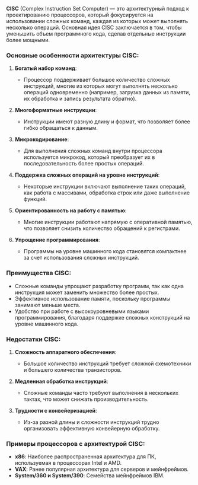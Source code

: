 **CISC** (Complex Instruction Set Computer) — это архитектурный подход к проектированию процессоров, который фокусируется на использовании сложных команд, каждая из которых может выполнять несколько операций. Основная идея CISC заключается в том, чтобы уменьшить объем программного кода, сделав отдельные инструкции более мощными.

### Основные особенности архитектуры CISC:

1. **Богатый набор команд**:
    
    - Процессор поддерживает большое количество сложных инструкций, многие из которых могут выполнять несколько операций одновременно (например, загрузка данных из памяти, их обработка и запись результата обратно).
2. **Многоформатные инструкции**:
    
    - Инструкции имеют разную длину и формат, что позволяет более гибко обращаться к данным.
3. **Микрокодирование**:
    
    - Для выполнения сложных команд внутри процессора используется микрокод, который преобразует их в последовательность более простых операций.
4. **Поддержка сложных операций на уровне инструкций**:
    
    - Некоторые инструкции включают выполнение таких операций, как работа с массивами, обработка строк или даже выполнение функций.
5. **Ориентированность на работу с памятью**:
    
    - Многие инструкции работают напрямую с оперативной памятью, что позволяет снизить количество обращений к регистрами.
6. **Упрощение программирования**:
    
    - Программы на уровне машинного кода становятся компактнее за счет использования сложных инструкций.

### Преимущества CISC:

- Сложные команды упрощают разработку программ, так как одна инструкция может заменить множество более простых.
- Эффективное использование памяти, поскольку программы занимают меньше места.
- Удобство при работе с высокоуровневыми языками программирования, благодаря поддержке сложных конструкций на уровне машинного кода.

### Недостатки CISC:

1. **Сложность аппаратного обеспечения**:
    
    - Большое количество инструкций требует сложной схемотехники и большего количества транзисторов.
2. **Медленная обработка инструкций**:
    
    - Сложные команды часто требуют выполнения в нескольких тактах, что может снижать производительность.
3. **Трудности с конвейеризацией**:
    
    - Из-за разной длины и сложности инструкций трудно организовать эффективную конвейерную обработку.

### Примеры процессоров с архитектурой CISC:

- **x86**: Наиболее распространенная архитектура для ПК, используемая в процессорах Intel и AMD.
- **VAX**: Ранее популярная архитектура для серверов и мейнфреймов.
- **System/360 и System/390**: Семейства мейнфреймов IBM.